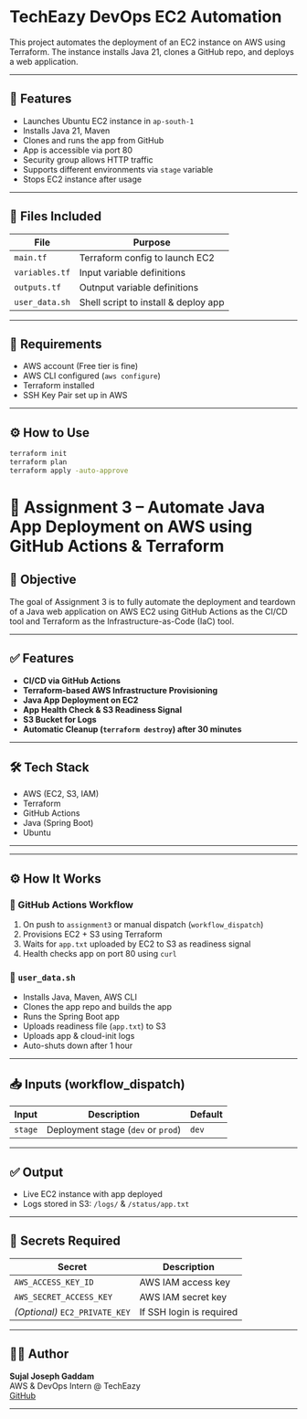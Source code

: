 # TechEazy DevOps EC2 Automation

This project automates the deployment of an EC2 instance on AWS using Terraform. The instance installs Java 21, clones a GitHub repo, and deploys a web application.

----

## 🚀 Features 

- Launches Ubuntu EC2 instance in `ap-south-1`
- Installs Java 21, Maven
- Clones and runs the app from GitHub
- App is accessible via port 80
- Security group allows HTTP traffic
- Supports different environments via `stage` variable
- Stops EC2 instance after usage 

------
## 🧾 Files Included

| File                | Purpose                               |
|---------------------|----------------------------------------|
| `main.tf`           | Terraform config to launch EC2         |
| `variables.tf`      | Input variable definitions             |
| `outputs.tf`        | Outnput variable definitions           |
| `user_data.sh`      | Shell script to install & deploy app   |

---

## 🔧 Requirements

- AWS account (Free tier is fine)
- AWS CLI configured (`aws configure`)
- Terraform installed
- SSH Key Pair set up in AWS 

---

## ⚙️ How to Use

```bash
terraform init
terraform plan
terraform apply -auto-approve
```
# 🚀 Assignment 3 – Automate Java App Deployment on AWS using GitHub Actions & Terraform

## 📌 Objective

The goal of Assignment 3 is to fully automate the deployment and teardown of a Java web application on AWS EC2 using GitHub Actions as the CI/CD tool and Terraform as the Infrastructure-as-Code (IaC) tool.

---

## ✅ Features

- **CI/CD via GitHub Actions**
- **Terraform-based AWS Infrastructure Provisioning**
- **Java App Deployment on EC2**
- **App Health Check & S3 Readiness Signal**
- **S3 Bucket for Logs**
- **Automatic Cleanup (`terraform destroy`) after 30 minutes**

---

## 🛠️ Tech Stack

- AWS (EC2, S3, IAM)
- Terraform
- GitHub Actions
- Java (Spring Boot)
- Ubuntu

---


---

## ⚙️ How It Works

### 🔁 GitHub Actions Workflow

1. On push to `assignment3` or manual dispatch (`workflow_dispatch`)
2. Provisions EC2 + S3 using Terraform
3. Waits for `app.txt` uploaded by EC2 to S3 as readiness signal
4. Health checks app on port 80 using `curl`

### 📄 `user_data.sh`

- Installs Java, Maven, AWS CLI
- Clones the app repo and builds the app
- Runs the Spring Boot app
- Uploads readiness file (`app.txt`) to S3
- Uploads app & cloud-init logs
- Auto-shuts down after 1 hour

---

## 📥 Inputs (workflow_dispatch)

| Input | Description | Default |
|-------|-------------|---------|
| `stage` | Deployment stage (`dev` or `prod`) | `dev` |

---

## ✅ Output

- Live EC2 instance with app deployed
- Logs stored in S3: `/logs/` & `/status/app.txt`

---

## 🔐 Secrets Required

| Secret | Description |
|--------|-------------|
| `AWS_ACCESS_KEY_ID` | AWS IAM access key |
| `AWS_SECRET_ACCESS_KEY` | AWS IAM secret key |
| *(Optional)* `EC2_PRIVATE_KEY` | If SSH login is required |

---

## 🙋‍♂️ Author

**Sujal Joseph Gaddam**  
AWS & DevOps Intern @ TechEazy  
[GitHub](https://github.com/sujall18)

---


